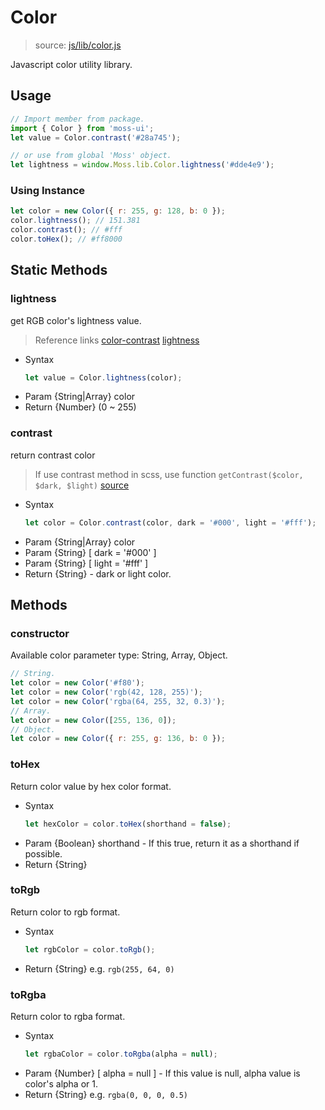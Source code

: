 # Color

> source: [js/lib/color.js](../../src/js/lib/color.js)

Javascript color utility library.

## Usage

```javascript
// Import member from package.
import { Color } from 'moss-ui';
let value = Color.contrast('#28a745');

// or use from global 'Moss' object.
let lightness = window.Moss.lib.Color.lightness('#dde4e9');
```

### Using Instance

```javascript
let color = new Color({ r: 255, g: 128, b: 0 });
color.lightness(); // 151.381
color.contrast(); // #fff
color.toHex(); // #ff8000
```

## Static Methods

### lightness

get RGB color's lightness value.
> Reference links
> [color-contrast](https://www.w3.org/TR/AERT#color-contrast)
> [lightness](https://en.wikipedia.org/wiki/HSL_and_HSV#Lightness)

- Syntax
  ```javascript
  let value = Color.lightness(color);
  ```
- Param {String|Array} color
- Return {Number} (0 ~ 255)

### contrast

return contrast color
> If use contrast method in scss, use function `getContrast($color, $dark, $light)`
> [source](../../src/scss/lib/_functions.scss#L7)

- Syntax
  ```javascript
  let color = Color.contrast(color, dark = '#000', light = '#fff');
  ```
- Param {String|Array} color
- Param {String} \[ dark = '#000' \]
- Param {String} \[ light = '#fff' \]
- Return {String} - dark or light color.

## Methods

### constructor

Available color parameter type: String, Array, Object.

```javascript
// String.
let color = new Color('#f80');
let color = new Color('rgb(42, 128, 255)');
let color = new Color('rgba(64, 255, 32, 0.3)');
// Array.
let color = new Color([255, 136, 0]);
// Object.
let color = new Color({ r: 255, g: 136, b: 0 });
```

### toHex

Return color value by hex color format.

- Syntax
  ```javascript
  let hexColor = color.toHex(shorthand = false);
  ```
- Param {Boolean} shorthand - If this true, return it as a shorthand if possible.
- Return {String}

### toRgb

Return color to rgb format.

- Syntax
  ```javascript
  let rgbColor = color.toRgb();
  ```
- Return {String} e.g. `rgb(255, 64, 0)`

### toRgba

Return color to rgba format.

- Syntax
  ```javascript
  let rgbaColor = color.toRgba(alpha = null);
  ```
- Param {Number} \[ alpha = null \] - If this value is null, alpha value is color's alpha or 1.
- Return {String} e.g. `rgba(0, 0, 0, 0.5)`

